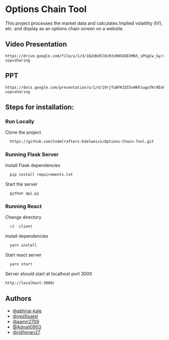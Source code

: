 
# Options Chain Tool

This project processes the market data and calculates Implied volatility (IV), etc. and display as an options chain screen on a website.






## Video Presentation

```
https://drive.google.com/file/u/1/d/1Q2UKd5lOcR3zN9SUEEXM65_sPGgCw_Gy/view?usp=sharing
```
## PPT

```
https://docs.google.com/presentation/u/1/d/19rjTuBFKIDI5vHKFzugufKr8EoMCFABPb2kEED48uYU/edit?usp=sharing
```
## Steps for installation:

### Run Locally

Clone the project

```bash
  https://github.com/CodeCrafters-Edelweiss/Options-Chain-Tool.git
```
### Running Flask Server 
Install Flask dependencies

```bash
  pip install requirements.txt
```

Start the server

```bash
  python api.py
```
### Running React 
  Change directory
```bash
  cd  client
```
  Install dependencies

```bash
  yarn install
```
  Start react server

```bash
  yarn start
```
  Server should start at localhost port 3000
  ```bash
  http://localhost:3000/
```
## Authors

- [@abhiraj-kale](https://www.github.com/abhiraj-kale)
- [@vedXpatel](https://www.github.com/vedXpatel)
- [@aamir2709](https://www.github.com/aamir2709)
- [@Advait0903](https://www.github.com/Advait0903)
- [@ridhiman27](https://www.github.com/ridhiman27)

